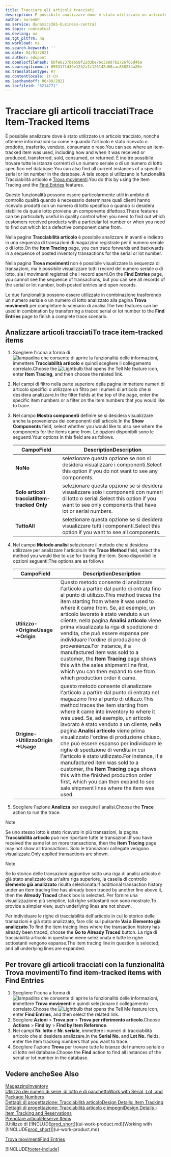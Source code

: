 ```yaml
---
title: Tracciare gli articoli tracciati
description: È possibile analizzare dove è stato utilizzato un articolo tracciato, nonché ottenere informazioni su come e quando l'articolo è stato ricevuto o prodotto, trasferito, venduto, consumato o reso. È inoltre possibile trovare tutte le istanze correnti di un numero seriale o di un numero di lotto specifico nel database. A tale scopo si utilizzano le funzionalità Tracciabilità articolo e Trova movimenti.
author: SorenGP
ms.service: dynamics365-business-central
ms.topic: conceptual
ms.devlang: na
ms.tgt_pltfrm: na
ms.workload: na
ms.search.keywords: ''
ms.date: 04/01/2021
ms.author: edupont
ms.openlocfilehash: bbfe0237beb58f22d3be7bc388d7b2726f05d4ba
ms.sourcegitcommit: 0953171d39e1232a7c126142d68cac858234a20e
ms.translationtype: HT
ms.contentlocale: it-CH
ms.lasthandoff: 06/09/2021
ms.locfileid: "6214771"
---
```

# <a name="trace-item-tracked-items"></a><span data-ttu-id="41dca-105">Tracciare gli articoli tracciati</span><span class="sxs-lookup"><span data-stu-id="41dca-105">Trace Item-Tracked Items</span></span>
<span data-ttu-id="41dca-106">È possibile analizzare dove è stato utilizzato un articolo tracciato, nonché ottenere informazioni su come e quando l'articolo è stato ricevuto o prodotto, trasferito, venduto, consumato o reso.</span><span class="sxs-lookup"><span data-stu-id="41dca-106">You can see where an item-tracked item was used, including how and when it was received or produced, transferred, sold, consumed, or returned.</span></span> <span data-ttu-id="41dca-107">È inoltre possibile trovare tutte le istanze correnti di un numero seriale o di un numero di lotto specifico nel database.</span><span class="sxs-lookup"><span data-stu-id="41dca-107">You can also find all current instances of a specific serial or lot number in the database.</span></span> <span data-ttu-id="41dca-108">A tale scopo si utilizzano le funzionalità Tracciabilità articolo e [Trova movimenti](ui-find-entries.md).</span><span class="sxs-lookup"><span data-stu-id="41dca-108">You do this by using the Item Tracing and the [Find Entries](ui-find-entries.md) features.</span></span>  

<span data-ttu-id="41dca-109">Queste funzionalità possono essere particolarmente utili in ambito di controllo qualità quando è necessario determinare quali clienti hanno ricevuto prodotti con un numero di lotto specifico o quando si desidera stabilire da quale lotto proviene un componente difettoso.</span><span class="sxs-lookup"><span data-stu-id="41dca-109">These features can be particularly useful in quality control when you need to find out which customers received products with a particular lot number or when you need to find out which lot a defective component came from.</span></span>  

 <span data-ttu-id="41dca-110">Nella pagina **Tracciabilità articolo** è possibile analizzare in avanti e indietro in una sequenza di transazioni di magazzino registrate per il numero seriale o di lotto.</span><span class="sxs-lookup"><span data-stu-id="41dca-110">On the **Item Tracing** page, you can trace forwards and backwards in a sequence of posted inventory transactions for the serial or lot number.</span></span>  

 <span data-ttu-id="41dca-111">Nella pagina **Trova movimenti** non è possibile visualizzare la sequenza di transazioni, ma è possibile visualizzare tutti i record del numero seriale o di lotto, sia i movimenti registrati che i record aperti.</span><span class="sxs-lookup"><span data-stu-id="41dca-111">On the **Find Entries** page, you cannot see the sequence of transactions, but you can see all records of the serial or lot number, both posted entries and open records.</span></span>  

 <span data-ttu-id="41dca-112">Le due funzionalità possono essere utilizzate in combinazione trasferendo un numero seriale o un numero di lotto analizzato alla pagina **Trova movimenti** per completare lo scenario di analisi.</span><span class="sxs-lookup"><span data-stu-id="41dca-112">The two features can be used in combination by transferring a traced serial or lot number to the **Find Entries** page to finish a complete trace scenario.</span></span> <!-- For more information, see [Walkthrough: Tracing Serial-Lot Numbers](walkthrough-tracing-serial-lot-numbers.md).   -->

## <a name="to-trace-item-tracked-items"></a><span data-ttu-id="41dca-113">Analizzare articoli tracciati</span><span class="sxs-lookup"><span data-stu-id="41dca-113">To trace item-tracked items</span></span>  

1.  <span data-ttu-id="41dca-114">Scegliere l'icona a forma di ![lampadina che consente di aprire la funzionalità delle informazioni](media/ui-search/search_small.png "Informazioni sull'operazione che si desidera eseguire"), immettere **Tracciabilità articolo** e quindi scegliere il collegamento correlato.</span><span class="sxs-lookup"><span data-stu-id="41dca-114">Choose the ![Lightbulb that opens the Tell Me feature](media/ui-search/search_small.png "Tell me what you want to do") icon, enter **Item Tracing**, and then choose the related link.</span></span>  
2.  <span data-ttu-id="41dca-115">Nei campi di filtro nella parte superiore della pagina immettere numeri di articolo specifici o utilizzare un filtro per i numeri di articolo che si desidera analizzare.</span><span class="sxs-lookup"><span data-stu-id="41dca-115">In the filter fields at the top of the page, enter the specific item numbers or a filter on the item numbers that you would like to trace.</span></span>  
3.  <span data-ttu-id="41dca-116">Nel campo **Mostra componenti** definire se si desidera visualizzare anche la provenienza dei componenti dell'articolo.</span><span class="sxs-lookup"><span data-stu-id="41dca-116">In the **Show Components** field, select whether you would like to also see where the components for the items came from.</span></span> <span data-ttu-id="41dca-117">Le opzioni disponibili sono le seguenti.</span><span class="sxs-lookup"><span data-stu-id="41dca-117">Your options in this field are as follows.</span></span>  

    |<span data-ttu-id="41dca-118">Campo</span><span class="sxs-lookup"><span data-stu-id="41dca-118">Field</span></span>|<span data-ttu-id="41dca-119">Description</span><span class="sxs-lookup"><span data-stu-id="41dca-119">Description</span></span>|  
    |----------------------------------|---------------------------------------|  
    |<span data-ttu-id="41dca-120">**No**</span><span class="sxs-lookup"><span data-stu-id="41dca-120">**No**</span></span>|<span data-ttu-id="41dca-121">selezionare questa opzione se non si desidera visualizzare i componenti.</span><span class="sxs-lookup"><span data-stu-id="41dca-121">Select this option if you do not want to see any components.</span></span>|  
    |<span data-ttu-id="41dca-122">**Solo articoli tracciati**</span><span class="sxs-lookup"><span data-stu-id="41dca-122">**Item-tracked Only**</span></span>|<span data-ttu-id="41dca-123">selezionare questa opzione se si desidera visualizzare solo i componenti con numeri di lotto o seriali.</span><span class="sxs-lookup"><span data-stu-id="41dca-123">Select this option if you want to see only components that have lot or serial numbers.</span></span>|  
    |<span data-ttu-id="41dca-124">**Tutto**</span><span class="sxs-lookup"><span data-stu-id="41dca-124">**All**</span></span>|<span data-ttu-id="41dca-125">selezionare questa opzione se si desidera visualizzare tutti i componenti.</span><span class="sxs-lookup"><span data-stu-id="41dca-125">Select this option if you want to see all components.</span></span>|  

4.  <span data-ttu-id="41dca-126">Nel campo **Metodo analisi** selezionare il metodo che si desidera utilizzare per analizzare l'articolo.</span><span class="sxs-lookup"><span data-stu-id="41dca-126">In the **Trace Method** field, select the method you would like to use for tracing the item.</span></span> <span data-ttu-id="41dca-127">Sono disponibili le opzioni seguenti:</span><span class="sxs-lookup"><span data-stu-id="41dca-127">The options are as follows</span></span>  

    |<span data-ttu-id="41dca-128">Campo</span><span class="sxs-lookup"><span data-stu-id="41dca-128">Field</span></span>|<span data-ttu-id="41dca-129">Description</span><span class="sxs-lookup"><span data-stu-id="41dca-129">Description</span></span>|  
    |----------------------------------|---------------------------------------|  
    |<span data-ttu-id="41dca-130">**Utilizzo->Origine**</span><span class="sxs-lookup"><span data-stu-id="41dca-130">**Usage->Origin**</span></span>|<span data-ttu-id="41dca-131">Questo metodo consente di analizzare l'articolo a partire dal punto di entrata fino al punto di utilizzo.</span><span class="sxs-lookup"><span data-stu-id="41dca-131">This method traces the item starting from where it was used to where it came from.</span></span> <span data-ttu-id="41dca-132">Se, ad esempio, un articolo lavorato è stato venduto a un cliente, nella pagina **Analisi articolo** viene prima visualizzata la riga di spedizione di vendita, che può essere espansa per individuare l'ordine di produzione di provenienza.</span><span class="sxs-lookup"><span data-stu-id="41dca-132">For instance, if a manufactured item was sold to a customer, the **Item Tracing** page shows this with the sales shipment line first, which you can then expand to see from which production order it came.</span></span>|  
    |<span data-ttu-id="41dca-133">**Origine->Utilizzo**</span><span class="sxs-lookup"><span data-stu-id="41dca-133">**Origin->Usage**</span></span>|<span data-ttu-id="41dca-134">questo metodo consente di analizzare l'articolo a partire dal punto di entrata nel magazzino fino al punto di utilizzo.</span><span class="sxs-lookup"><span data-stu-id="41dca-134">This method traces the item starting from where it came into inventory to where it was used.</span></span> <span data-ttu-id="41dca-135">Se, ad esempio, un articolo lavorato è stato venduto a un cliente, nella pagina **Analisi articolo** viene prima visualizzato l'ordine di produzione chiuso, che può essere espanso per individuare le righe di spedizione di vendita in cui l'articolo è stato utilizzato.</span><span class="sxs-lookup"><span data-stu-id="41dca-135">For instance, if a manufactured item was sold to a customer, the **Item Tracing** page shows this with the finished production order first, which you can then expand to see sale shipment lines where the item was used.</span></span>|  

5.  <span data-ttu-id="41dca-136">Scegliere l'azione **Analizza** per eseguire l'analisi.</span><span class="sxs-lookup"><span data-stu-id="41dca-136">Choose the **Trace** action to run the trace.</span></span>  

> [!NOTE]  
>  <span data-ttu-id="41dca-137">Se uno stesso lotto è stato ricevuto in più transazioni, la pagina **Tracciabilità articolo** può non riportare tutte le transazioni.</span><span class="sxs-lookup"><span data-stu-id="41dca-137">If you have received the same lot on more transactions, then the **Item Tracing** page may not show all transactions.</span></span> <span data-ttu-id="41dca-138">Solo le transazioni collegate vengono visualizzate.</span><span class="sxs-lookup"><span data-stu-id="41dca-138">Only applied transactions are shown.</span></span>  

> [!NOTE]  
>  <span data-ttu-id="41dca-139">Se lo storico delle transazioni aggiuntive sotto una riga di analisi articolo è già stato analizzato da un'altra riga superiore, la casella di controllo **Elemento già analizzato** risulta selezionata.</span><span class="sxs-lookup"><span data-stu-id="41dca-139">If additional transaction history under an item tracing line has already been traced by another line above it, then the **Already Traced** check box is selected.</span></span> <span data-ttu-id="41dca-140">Per fornire una visualizzazione più semplice, tali righe sottostanti non sono mostrate.</span><span class="sxs-lookup"><span data-stu-id="41dca-140">To provide a simpler view, such underlying lines are not shown.</span></span>  
>   
>  <span data-ttu-id="41dca-141">Per individuare le righe di tracciabilità dell'articolo in cui lo storico delle transazioni è già stato analizzato, fare clic sul pulsante **Vai a Elemento già analizzato**.</span><span class="sxs-lookup"><span data-stu-id="41dca-141">To find the item tracing lines where the transaction history has already been traced, choose the **Go to Already Traced** button.</span></span> <span data-ttu-id="41dca-142">La riga di tracciabilità articolo in questione viene selezionata e tutte le righe sottostanti vengono espanse.</span><span class="sxs-lookup"><span data-stu-id="41dca-142">The item tracing line in question is selected, and all underlying lines are expanded.</span></span>  

## <a name="to-find-item-tracked-items-with-find-entries"></a><span data-ttu-id="41dca-143">Per trovare gli articoli tracciati con la funzionalità Trova movimenti</span><span class="sxs-lookup"><span data-stu-id="41dca-143">To find item-tracked items with Find Entries</span></span>  

1. <span data-ttu-id="41dca-144">Scegliere l'icona a forma di ![lampadina che consente di aprire la funzionalità delle informazioni](media/ui-search/search_small.png "Informazioni sull'operazione che si desidera eseguire"), immettere **Trova movimenti** e quindi selezionare il collegamento correlato.</span><span class="sxs-lookup"><span data-stu-id="41dca-144">Choose the ![Lightbulb that opens the Tell Me feature](media/ui-search/search_small.png "Tell me what you want to do") icon, enter **Find Entries**, and then select the related link.</span></span>  
2. <span data-ttu-id="41dca-145">Scegliere **Azioni** > **Trova per** > **Trova per riferimento articolo**.</span><span class="sxs-lookup"><span data-stu-id="41dca-145">Choose **Actions** > **Find by** > **Find by Item Reference**.</span></span>
3. <span data-ttu-id="41dca-146">Nei campi **Nr. lotto** e **Nr. seriale**, immettere i numeri di tracciabilità articolo che si desidera analizzare.</span><span class="sxs-lookup"><span data-stu-id="41dca-146">In the **Serial No.** and **Lot No.** fields, enter the item tracking numbers that you want to trace.</span></span>  
4. <span data-ttu-id="41dca-147">Scegliere l'azione **Trova** per trovare tutte le istanze del numero seriale o di lotto nel database.</span><span class="sxs-lookup"><span data-stu-id="41dca-147">Choose the **Find** action to find all instances of the serial or lot number in the database.</span></span>  

## <a name="see-also"></a><span data-ttu-id="41dca-148">Vedere anche</span><span class="sxs-lookup"><span data-stu-id="41dca-148">See Also</span></span>

[<span data-ttu-id="41dca-149">Magazzino</span><span class="sxs-lookup"><span data-stu-id="41dca-149">Inventory</span></span>](inventory-manage-inventory.md)  
[<span data-ttu-id="41dca-150">Utilizzo dei numeri di serie, di lotto e di pacchetto</span><span class="sxs-lookup"><span data-stu-id="41dca-150">Work with Serial, Lot, and Package Numbers</span></span>](inventory-how-work-item-tracking.md)  
[<span data-ttu-id="41dca-151">Dettagli di progettazione: Tracciabilità articolo</span><span class="sxs-lookup"><span data-stu-id="41dca-151">Design Details: Item Tracking</span></span>](design-details-item-tracking.md)  
[<span data-ttu-id="41dca-152">Dettagli di progettazione: Tracciabilità articolo e impegni</span><span class="sxs-lookup"><span data-stu-id="41dca-152">Design Details - Item Tracking and Reservations</span></span>](design-details-item-tracking-and-reservations.md)  
[<span data-ttu-id="41dca-153">Prenotare articoli</span><span class="sxs-lookup"><span data-stu-id="41dca-153">Reserve Items</span></span>](inventory-how-to-reserve-items.md)  
<span data-ttu-id="41dca-154">[Utilizzo di [!INCLUDE[prod_short](includes/prod_short.md)]](ui-work-product.md)</span><span class="sxs-lookup"><span data-stu-id="41dca-154">[Working with [!INCLUDE[prod_short](includes/prod_short.md)]](ui-work-product.md)</span></span>  
<!-- [Walkthrough: Tracing Serial-Lot Numbers](walkthrough-tracing-serial-lot-numbers.md)   -->
[<span data-ttu-id="41dca-155">Trova movimenti</span><span class="sxs-lookup"><span data-stu-id="41dca-155">Find Entries</span></span>](ui-find-entries.md)  


[!INCLUDE[footer-include](includes/footer-banner.md)]